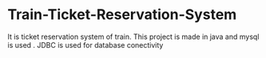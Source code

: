 # Train-Ticket-Reservation-System
It is ticket reservation system of train. This project is made in java and mysql is used . JDBC is used for database conectivity
